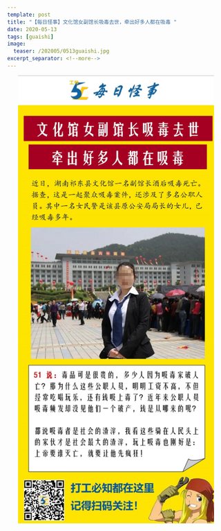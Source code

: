 ```yaml
---
template: post
title: "【每日怪事】文化馆女副馆长吸毒去世，牵出好多人都在吸毒 "
date: 2020-05-13
tags: [guaishi]
image:
  teaser: /202005/0513guaishi.jpg
excerpt_separator: <!--more-->
---
```


<div style="text-align:center;color:grey"><img src="/images/202005/0513guaishi.jpg" width="90%"></div><br>

